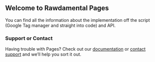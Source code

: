 ## Welcome to Rawdamental Pages

You can find all the information about the implementation off the script (Google Tag manager and straight into code) and API.

### Support or Contact

Having trouble with Pages? Check out our [documentation](https://help.github.com/categories/github-pages-basics/) or [contact support](https://github.com/contact) and we’ll help you sort it out.
